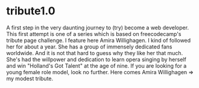 # tribute1.0
A first step in the very daunting journey to (try) become a web developer. This first attempt is one of a series which is based on freecodecamp's tribute page challenge. I feature here 
Amira Willighagen. I kind of followed her for about a year. She has a group of immensely dedicated fans worldwide. And it is not that hard to guess why they like her that much. She's 
had the willpower and dedication to learn opera singing by herself and win "Holland's Got Talent" at the age of nine. If you are looking for a young female role model, look no further. 
Here comes Amira Willighagen => my modest tribute.
